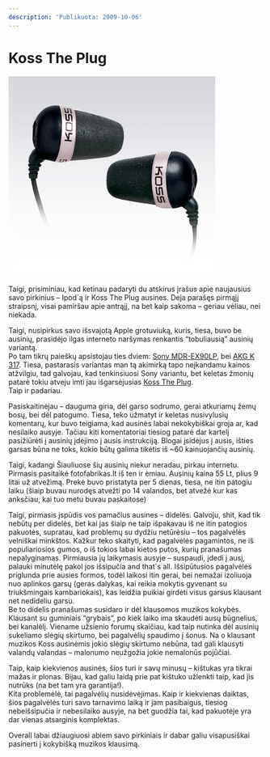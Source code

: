 ```yaml
---
description: 'Publikuota: 2009-10-06'
---
```


# Koss The Plug

![](../../../../.gitbook/assets/plug_1.jpg)

Taigi, prisiminiau, kad ketinau padaryti du atskirus įrašus apie naujausius savo pirkinius – Ipod\`ą ir Koss The Plug ausines. Deja parašęs pirmąjį straipsnį, visai pamiršau apie antrąjį, na bet kaip sakoma – geriau vėliau, nei niekada.

Taigi, nusipirkus savo išsvajotą Apple grotuviuką, kuris, tiesa, buvo be ausinių, prasidėjo ilgas interneto naršymas renkantis “tobuliausią” ausinių variantą.  
Po tam tikrų paieškų apsistojau ties dviem: [Sony MDR-EX90LP](http://www.tuktuk.lt/283466), bei [AKG K 317](http://www.geefre.com/akg-k-317-%E2%80%94-didelis-stebuklas-juodoje-dezuteje/). Tiesa, pastarasis variantas man tą akimirką tapo neįkandamu kainos atžvilgiu, tad galvojau, kad tenkinsiuosi Sony variantu, bet keletas žmonių patarė tokiu atveju imti jau išgarsėjusias [Koss The Plug](http://www.fotofabrikas.lt/items/Koss/Ausines/1e7f49.2-Koss-The-Plug.html).  
Taip ir padariau.

Pasiskaitinėjau – dauguma giria, dėl garso sodrumo, gerai atkuriamų žemų bosų, bei dėl patogumo. Tiesa, teko užmatyt ir keletas nusivylusių komentarų, kur buvo teigiama, kad ausinės labai nekokybiškai groja ar, kad nesilaiko ausyje. Tačiau kiti komentatoriai tiesiog patarė dar kartelį pasižiūrėti į ausinių įdėjimo į ausis instrukciją. Blogai įsidėjus į ausis, išties garsas būna ne toks, kokio būtų galima tikėtis iš ~60 kainuojančių ausinių.

Taigi, kadangi Šiauliuose šių ausinių niekur neradau, pirkau internetu. Pirmasis pasitaikė fotofabrikas.lt iš ten ir ėmiau. Ausinių kaina 55 Lt, plius 9 litai už atvežimą. Prekė buvo pristatyta per 5 dienas, tiesa, ne itin patogiu laiku \(šiaip buvau nurodęs atvežti po 14 valandos, bet atvežė kur kas anksčiau, kai tuo metu buvau paskaitose\)

Taigi, pirmasis įspūdis vos pamačius ausines – didelės. Galvoju, shit, kad tik nebūtų per didelės, bet kai jas šiaip ne taip išpakavau iš ne itin patogios pakuotės, supratau, kad problemų su dydžiu netūrėsiu – tos pagalvėlės velniškai minkštos. Kažkur teko skaityti, kad pagalvėlės pagamintos, ne iš populiariosios gumos, o iš tokios labai kietos putos, kurių pranašumas nepalyginamas. Pirmiausia jų laikymasis ausyje – suspaudi, įdedi į ausį, palauki minutėlę pakol jos išsipučia and that\`s all. Išsipūtusios pagalvėlės priglunda prie ausies formos, todėl laikosi itin gerai, bei nemažai izoliuoja nuo aplinkos garsų \(geras dalykas, kai reikia mokytis gyvenant su triukšmingais kambariokais\), kas leidžia puikiai girdėti visus garsus klausant net nedideliu garsu.  
Be to didelis pranašumas susidaro ir dėl klausomos muzikos kokybės. Klausant su guminiais “grybais”, po kiek laiko ima skaudėti ausų būgnelius, bei kanalėlį. Viename užsienio forumų skaičiau, kad taip nutinka dėl ausinių sukeliamo slėgių skirtumo, bei pagalvėlių spaudimo į šonus. Na o klausant muzikos Koss ausinėmis jokio slėgių skirtumo nebūna, tad gali klausyti valandų valandas – malonumo neužgožia jokie nemalonūs pojūčiai.

Taip, kaip kiekvienos ausinės, šios turi ir savų minusų – kištukas yra tikrai mažas ir plonas. Bijau, kad galiu laidą prie pat kištuko užlenkti taip, kad jis nutrūks \(na bet tam yra garantija!\).  
Kita problemėlė, tai pagalvėlių nusidėvėjimas. Kaip ir kiekvienas daiktas, šios pagalvėlės turi savo tarnavimo laiką ir jam pasibaigus, tiesiog nebeišsipučia ir nebesilaiko ausyje, na bet guodžia tai, kad pakuotėje yra dar vienas atsarginis komplektas.

Overall labai džiaugiuosi abiem savo pirkiniais ir dabar galiu visapusiškai pasinerti į kokybišką muzikos klausimą.

